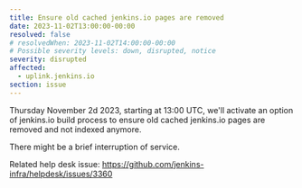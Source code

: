 ```yaml
---
title: Ensure old cached jenkins.io pages are removed
date: 2023-11-02T13:00:00-00:00
resolved: false
# resolvedWhen: 2023-11-02T14:00:00-00:00
# Possible severity levels: down, disrupted, notice
severity: disrupted
affected:
  - uplink.jenkins.io
section: issue
---
```


<!-- [Final message]

The operation finished with success, no interruption of services.

[Initial message] -->

Thursday November 2d 2023, starting at 13:00 UTC, we'll activate an option of jenkins.io build process to ensure old cached jenkins.io pages are removed and not indexed anymore.

There might be a brief interruption of service.

Related help desk issue: https://github.com/jenkins-infra/helpdesk/issues/3360
